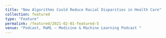 ```yaml
---
title: "New Algorithms Could Reduce Racial Disparities in Health Care"
collection: featured
type: "Feature"
permalink: /featured/2021-02-01-featured-5
venue: "Podcast, MaML – Medicine & Machine Learning Podcast "
---
```

